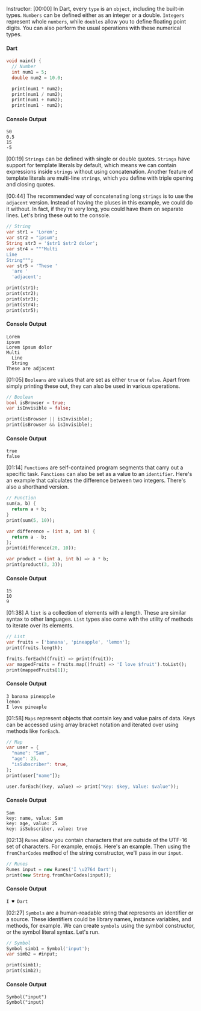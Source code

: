Instructor: [00:00] In Dart, every `type` is an `object`, including the built-in types. `Numbers` can be defined either as an integer or a double. `Integers` represent whole `numbers`, while `doubles` allow you to define floating point digits. You can also perform the usual operations with these numerical types.

#### Dart

```dart
void main() {
  // Number
  int num1 = 5;
  double num2 = 10.0;

  print(num1 * num2);
  print(num1 / num2);
  print(num1 + num2);
  print(num1 - num2);
```

#### Console Output

```text
50
0.5
15
-5
```

[00:19] `Strings` can be defined with single or double quotes. `Strings` have support for template literals by default, which means we can contain expressions inside `strings` without using concatenation. Another feature of template literals are multi-line `strings`, which you define with triple opening and closing quotes.

[00:44] The recommended way of concatenating long `strings` is to use the `adjacent` version. Instead of having the pluses in this example, we could do it without. In fact, if they're very long, you could have them on separate lines. Let's bring these out to the console.

```dart
// String
var str1 = 'Lorem';
var str2 = "ipsum";
String str3 = '$str1 $str2 dolor';
var str4 = """Multi
Line
String""";
var str5 = 'These '
  'are '
  'adjacent';

print(str1);
print(str2);
print(str3);
print(str4);
print(str5);
```

#### Console Output

```text
Lorem
ipsum
Lorem ipsum dolor
Multi
  Line
  String
These are adjacent
```

[01:05] `Booleans` are values that are set as either `true` or `false`. Apart from simply printing these out, they can also be used in various operations.

```dart
// Boolean
bool isBrowser = true;
var isInvisible = false;

print(isBrowser || isInvisible);
print(isBrowser && isInvisible);
```

#### Console Output

```text
true
false
```

[01:14] `Functions` are self-contained program segments that carry out a specific task. `Functions` can also be set as a value to an `identifier`. Here's an example that calculates the difference between two integers. There's also a shorthand version.

```dart
// Function
sum(a, b) {
  return a + b;
}
print(sum(5, 10));

var difference = (int a, int b) {
  return a - b;
};
print(difference(20, 10));

var product = (int a, int b) => a * b;
print(product(3, 3));
```

#### Console Output

```text
15
10
9
```

[01:38] A `list` is a collection of elements with a length. These are similar syntax to other languages. `List` types also come with the utility of methods to iterate over its elements.

```dart
// List
var fruits = ['banana', 'pineapple', 'lemon'];
print(fruits.length);

fruits.forEach((fruit) => print(fruit));
var mappedFruits = fruits.map((fruit) => 'I love $fruit').toList();
print(mappedFruits[1]);
```

#### Console Output

```text
3 banana pineapple
lemon
I love pineaple
```

[01:58] `Maps` represent objects that contain key and value pairs of data. Keys can be accessed using array bracket notation and iterated over using methods like `forEach`.

```dart
// Map
var user = {
  "name": "Sam",
  "age": 25,
  "isSubscriber": true,
};
print(user["name"]);

user.forEach((key, value) => print("Key: $key, Value: $value"));
```

#### Console Output

```text
Sam
key: name, value: Sam
key: age, value: 25
key: isSubscriber, value: true
```

[02:13] `Runes` allow you contain characters that are outside of the UTF-16 set of characters. For example, emojis. Here's an example. Then using the `fromCharCodes` method of the string constructor, we'll pass in our `input`.

```dart
// Runes
Runes input = new Runes('I \u2764 Dart');
print(new String.fromCharCodes(input));
```

#### Console Output

```text
I ♥ Dart
```

[02:27] `Symbols` are a human-readable string that represents an identifier or a source. These identifiers could be library names, instance variables, and methods, for example. We can create `symbols` using the symbol constructor, or the symbol literal syntax. Let's run.

```dart
// Symbol
Symbol simb1 = Symbol('input');
var simb2 = #input;

print(simb1);
print(simb2);
```

#### Console Output

```text
Symbol("input")
Symbol("input)
```
